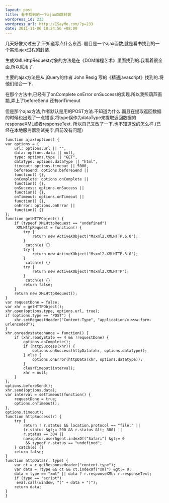 ```yaml
--- 
layout: post
title: 看书找到的一个ajax函数封装
wordpress_id: 233
wordpress_url: http://ISayMe.com/?p=233
date: 2011-11-06 10:24:56 +08:00
---
```

几天好像又过去了,不知道写点什么东西.
题目是一个ajax函数,就是看书找到的一个实现ajax过程的封装.

生成XMLHttpRequest对象的方法是在《DOM编程艺术》里面找到的.我看着很全面,所以就用了.

主要的ajax方法是从 jQuery的作者 John Resig 写的《精通javascript》找到的.将他们结合一下.

在那个方法中,已经有了onComplete onError onSuccess的实现.所以我照葫芦画瓢,弄上了beforeSend 还有onTimeout

但是那个ajax方法,作者默认是用的POST方法.不知道为什么.而且在提取返回数据的时候也出现了一点错误,将type误作为dataType来提取返回数据的responseXML或者responseText.
所以自己又改了一下.也不知道改的怎么样.(已经在本地服务器测试完毕,目前没有问题)

	function ajax(options) {
	var options = {
		url: options.url || "",
		data: options.data || null,
		type: options.type || "GET",
		dataType: options.dataType || "html",
		timeout: options.timeout || 5000,
		beforeSend: options.beforeSend ||
		function() {},
		onComplete: options.onComplete ||
		function() {},
		onSuccess: options.onSuccess ||
		function() {},
		onTimeout: options.onTimeout ||
		function() {},
		onError: options.onError ||
		function() {}
	};
	function getHTTPObject() {
		if (typeof XMLHttpRequest == "undefined")
		 XMLHttpRequest = function() {
			try {
				return new ActiveXObject("Msxml2.XMLHTTP.6.0");
			}
			 catch(e) {}
			try {
				return new ActiveXObject("Msxml2.XMLHTTP.3.0");
			}
			 catch(e) {}
			try {
				return new ActiveXObject("Msxml2.XMLHTTP");
			}
			 catch(e) {}
			return false;
		}
		return new XMLHttpRequest();
	}
	var requestDone = false;
	var xhr = getHTTPObject();
	xhr.open(options.type, options.url, true);
	if (options.type == "POST") {
		xhr.setRequestHeader("Content-Type", "application/x-www-form-urlencoded");
	}
	xhr.onreadystatechange = function() {
		if (xhr.readyState == 4 && !requestDone) {
			options.onComplete();
			if (httpSuccess(xhr)) {
				options.onSuccess(httpData(xhr, options.datatype));
			} else {
				options.onError(httpData(xhr, options.datatype));
			}
			clearTimeout(interval);
			xhr = null;
		}
	};
	options.beforeSend();
	xhr.send(options.data);
	var interval = setTimeout(function() {
		requestDone = true;
		options.onTimeout();
	},
	options.timeout);
	function httpSuccess(r) {
		try {
			return ! r.status && location.protocol == "file:" ||
			(r.status &gt;= 200 && r.status &lt; 300) ||
			r.status == 304 ||
			navigator.userAgent.indexOf("Safari") &gt;= 0
			 && typeof r.status == "undefined";
		} catch(e) {}
		return false;
	}
	function httpData(r, type) {
		var ct = r.getResponseHeader("content-type");
		var data = !type && ct && ct.indexOf("xml") &gt;= 0;
		data = type == "xml" || data ? r.responseXML: r.responseText;
		if (type == "script")
		 eval.call(window, "(" + data + ")");
		return data;
	}
	}
